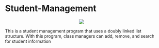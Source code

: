 # Student-Management

<p align="center">
   <img src="https://user-images.githubusercontent.com/71002958/172591526-5dfd14ef-7767-466c-b99f-bf89f93874be.png)">
</p>
This is a student management program that uses a doubly linked list structure. With this program, class managers can add, remove, and search for student information
